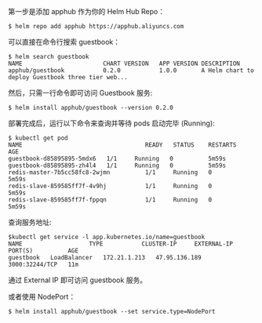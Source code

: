 第一步是添加 apphub 作为你的 Helm Hub Repo：

```
$ helm repo add apphub https://apphub.aliyuncs.com
```

可以直接在命令行搜索 guestbook：

```
$ helm search guestbook
NAME                       CHART VERSION   APP VERSION DESCRIPTION
apphub/guestbook           0.2.0           1.0.0       A Helm chart to deploy Guestbook three tier web...
```

然后，只需一行命令即可访问 Guestbook 服务:

```
$ helm install apphub/guestbook --version 0.2.0
```

部署完成后，运行以下命令来查询并等待 pods 启动完毕 (Running):

```
$ kubectl get pod
NAME                                   READY   STATUS    RESTARTS   AGE
guestbook-d85895895-5mdx6   1/1     Running   0          5m59s
guestbook-d85895895-zh4l4   1/1     Running   0          5m59s
redis-master-7b5cc58fc8-2wjmn          1/1     Running   0          5m59s
redis-slave-859585ff7f-4v9hj           1/1     Running   0          5m59s
redis-slave-859585ff7f-fppqn           1/1     Running   0          5m59s
```

查询服务地址:

```
$kubectl get service -l app.kubernetes.io/name=guestbook
NAME                   TYPE           CLUSTER-IP     EXTERNAL-IP     PORT(S)          AGE
guestbook   LoadBalancer   172.21.1.213   47.95.136.189   3000:32244/TCP   11m
```

通过 External IP 即可访问 guestbook 服务。

或者使用 NodePort：

```
$ helm install apphub/guestbook --set service.type=NodePort
```
